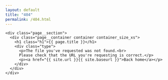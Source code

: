 ```yaml
---
layout: default
title: "404"
permalink: /404.html
---
```


<div class="page page_center">
  <div class="page__main">

    <div class="page__section">
      <div class="page__container container container_size_xs">
        <h1 class="h1">{{ page.title }}</h1>
        <div class="type">
          <p>The file you've requested was not found.<br>
          Please check that the URL you're requesting is correct.</p>
          <p><a href="{{ site.url }}{{ site.baseurl }}">Back home</a></p>
        </div>
      </div>
    </div>

  </div><!-- .page__main -->
</div><!-- .page -->
